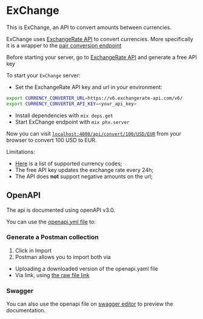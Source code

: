 # ExChange

This is ExChange, an API to convert amounts between currencies.

ExChange uses [ExchangeRate API](https://www.exchangerate-api.com/) to convert currencies. More specifically it is a wrapper to the [pair conversion endpoint](https://www.exchangerate-api.com/docs/pair-conversion-requests)

Before starting your server, go to [ExchangeRate API](https://www.exchangerate-api.com/) and generate a free API key

To start your `ExChange` server:
  * Set the ExchangeRate API key and url in your environment:
  ```bash
  export CURRENCY_CONVERTER_URL=https://v6.exchangerate-api.com/v6/ 
  export CURRENCY_CONVERTER_API_KEY=<your_api_key>
  ```
  * Install dependencies with `mix deps.get`
  * Start ExChange endpoint with `mix phx.server`

Now you can visit [`localhost:4000/api/convert/100/USD/EUR`](http://localhost:4000/api/convert/100/USD/EUR) from your browser to convert 100 USD to EUR.

Limitations: 
- [Here](https://www.exchangerate-api.com/docs/supported-currencies) is a list of supported currency codes;
- The free API key updates the exchange rate every 24h;
- The API does **not** support negative amounts on the url;

## OpenAPI
The api is documented using openAPI v3.0.

You can use the [openapi.yml file](https://github.com/Gabee01/ExChange/blob/main/openapi.yml) to:

### Generate a Postman collection
1. Click in Import
2. Postman allows you to import both via
- Uploading a downloaded version of the openapi.yaml file
- Via link, using [the raw file link](https://raw.githubusercontent.com/Gabee01/ExChange/main/openapi.yml)

### Swagger
You can also use the openapi file on [swagger editor](https://editor.swagger.io/) to preview the documentation.